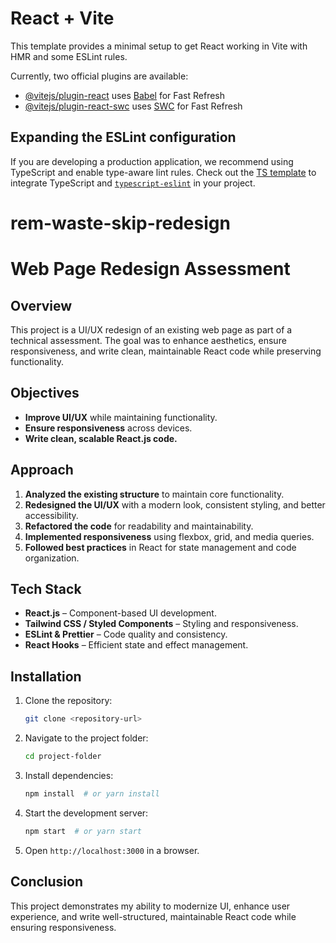 # React + Vite

This template provides a minimal setup to get React working in Vite with HMR and some ESLint rules.

Currently, two official plugins are available:

- [@vitejs/plugin-react](https://github.com/vitejs/vite-plugin-react/blob/main/packages/plugin-react/README.md) uses [Babel](https://babeljs.io/) for Fast Refresh
- [@vitejs/plugin-react-swc](https://github.com/vitejs/vite-plugin-react-swc) uses [SWC](https://swc.rs/) for Fast Refresh

## Expanding the ESLint configuration

If you are developing a production application, we recommend using TypeScript and enable type-aware lint rules. Check out the [TS template](https://github.com/vitejs/vite/tree/main/packages/create-vite/template-react-ts) to integrate TypeScript and [`typescript-eslint`](https://typescript-eslint.io) in your project.
# rem-waste-skip-redesign

# Web Page Redesign Assessment

## Overview
This project is a UI/UX redesign of an existing web page as part of a technical assessment. The goal was to enhance aesthetics, ensure responsiveness, and write clean, maintainable React code while preserving functionality.

## Objectives
- **Improve UI/UX** while maintaining functionality.
- **Ensure responsiveness** across devices.
- **Write clean, scalable React.js code.**

## Approach
1. **Analyzed the existing structure** to maintain core functionality.
2. **Redesigned the UI/UX** with a modern look, consistent styling, and better accessibility.
3. **Refactored the code** for readability and maintainability.
4. **Implemented responsiveness** using flexbox, grid, and media queries.
5. **Followed best practices** in React for state management and code organization.

## Tech Stack
- **React.js** – Component-based UI development.
- **Tailwind CSS / Styled Components** – Styling and responsiveness.
- **ESLint & Prettier** – Code quality and consistency.
- **React Hooks** – Efficient state and effect management.

## Installation
1. Clone the repository:
   ```sh
   git clone <repository-url>
   ```
2. Navigate to the project folder:
   ```sh
   cd project-folder
   ```
3. Install dependencies:
   ```sh
   npm install  # or yarn install
   ```
4. Start the development server:
   ```sh
   npm start  # or yarn start
   ```
5. Open `http://localhost:3000` in a browser.

## Conclusion
This project demonstrates my ability to modernize UI, enhance user experience, and write well-structured, maintainable React code while ensuring responsiveness.

